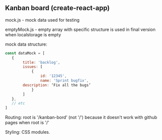 ## **Kanban board** (create-react-app)

mock.js - mock data used for testing

emptyMock.js - empty array with specific structure is used in final version when localstorage is empty

mock data structure:
```javascript
const dataMock = [
   {
        title: 'backlog',
        issues: [
            {
                id: '12345',
                name: 'Sprint bugfix',
	    description: ‘Fix all the bugs’
            }
        ]
   },
   // etc
]
```

Routing: 
root is '/kanban-bord' (not '/') because it doesn't work with github pages when root is '/'

Styling: CSS modules.

